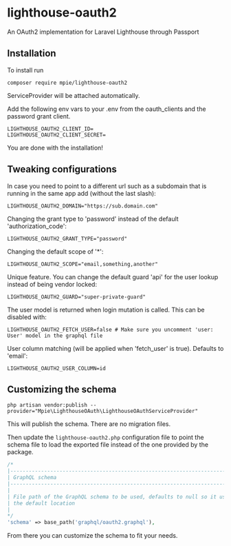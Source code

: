 # lighthouse-oauth2
An OAuth2 implementation for Laravel Lighthouse through Passport

## Installation
To install run

```
composer require mpie/lighthouse-oauth2
```

ServiceProvider will be attached automatically.

Add the following env vars to your .env from the oauth_clients and the password grant client.

```
LIGHTHOUSE_OAUTH2_CLIENT_ID=
LIGHTHOUSE_OAUTH2_CLIENT_SECRET=
```

You are done with the installation!

## Tweaking configurations
In case you need to point to a different url such as a subdomain that is running in the same app add (without the last slash):

```
LIGHTHOUSE_OAUTH2_DOMAIN="https://sub.domain.com"
```

Changing the grant type to 'password' instead of the default 'authorization_code':

```
LIGHTHOUSE_OAUTH2_GRANT_TYPE="password"
```

Changing the default scope of '*':

```
LIGHTHOUSE_OAUTH2_SCOPE="email,something,another"
```

Unique feature. You can change the default guard 'api' for the user lookup instead of being vendor locked:

```
LIGHTHOUSE_OAUTH2_GUARD="super-private-guard"
```

The user model is returned when login mutation is called. This can be disabled with:

```
LIGHTHOUSE_OAUTH2_FETCH_USER=false # Make sure you uncomment 'user: User' model in the graphql file
```

User column matching (will be applied when 'fetch_user' is true). Defaults to 'email':

```
LIGHTHOUSE_OAUTH2_USER_COLUMN=id
```

## Customizing the schema

```
php artisan vendor:publish --provider="Mpie\LighthouseOAuth\LighthouseOAuthServiceProvider"
```

This will publish the schema. There are no migration files.

Then update the `lighthouse-oauth2.php` configuration file to point the schema file to load the exported file instead of the one provided by the package.

```php
/*
|--------------------------------------------------------------------------
| GraphQL schema
|--------------------------------------------------------------------------
|
| File path of the GraphQL schema to be used, defaults to null so it uses
| the default location
|
*/
'schema' => base_path('graphql/oauth2.graphql'),
```

From there you can customize the schema to fit your needs.
